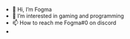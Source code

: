 - 👋 Hi, I’m Fogma
- 👀 I’m interested in gaming and  programming
- 📫 How to reach me Fogma#0 on discord
- 

<!---
FogmaLOL/FogmaLOL is a ✨ special ✨ repository because its `README.md` (this file) appears on your GitHub profile.
You can click the Preview link to take a look at your changes.
--->
